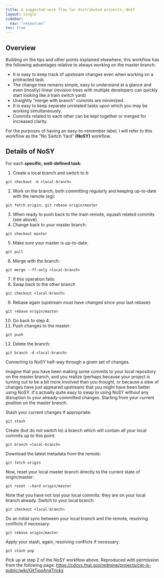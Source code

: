 ```yaml
---
title: A suggested work flow for distributed projects, NoSY
layout: single
sidebar:
  nav: "resources"
toc: true
---
```


## Overview

Building on the tips and other points explained elsewhere, this workflow has the following 
advantages relative to always working on the master branch:

*   It is easy to keep track of upstream changes even when working on a protracted task.
*   The change tree remains simple, easy to understand at a glance and even (mostly) linear (revision trees with multiple developers can quickly start looking like a train switch yard)
*   Unsightly "merge with branch" commits are minimized.
*   It is easy to keep separate unrelated tasks upon which you may be working simultaneously.
*   Commits related to each other can be kept together or merged for increased clarity.

For the purposes of having an easy-to-remember label, I will refer to this workflow as the 
"No Switch Yard" **(NoSY)** workflow.

## Details of NoSY

For each **specific, well-defined task**:

1. Create a local branch and switch to it:
```
git checkout -b <local-branch>
```
2. Work on the branch, both committing regularly and keeping up-to-date with the remote (eg):
```
git fetch origin; git rebase origin/master
```
3. When ready to push back to the main remote, squash related commits (see above).
4. Change back to your master branch:
```
git checkout master
```
5. Make sure your master is up-to-date:
```
git pull
```
6. Merge with the branch:
```
git merge --ff-only <local-branch>
```
7. If this operation fails:
8. Swap back to the other branch
```
git checkout <local-branch>
```
9. Rebase again (upstream must have changed since your last rebase):
```
git rebase origin/master
```
10. Go back to step 4.
11. Push changes to the master:
```
git push
```
12. Delete the branch:
```
git branch -d <local-branch>
```

Converting to NoSY half-way through a given set of changes.

Imagine that you have been making some commits to your local repository on the master branch, and you realize (perhaps because your project is turning out to be a bit more involved than you thought, or because a slew of changes have just appeared upstream) that you might have been better using NoSY. It's actually quite easy to swap to using NoSY without any disruption to your already-committed changes. Starting from your current position on the master branch:

Stash your current changes if appropriate:
```
git stash
```
Create (but do not switch to) a branch which will contain all your local commits up to this point:
```
git branch <local-branch>
```
Download the latest metadata from the remote:
```
git fetch origin
```
Now, reset your local master branch directly to the current state of origin/master:
```
git reset --hard origin/master
```
Note that you have not lost your local commits: they are on your local branch already.
Switch to your local branch:
```
git checkout <local-branch>
```
Do an initial sync between your local branch and the remote, resolving conflicts if necessary:
```
git rebase origin/master
```
Apply your stash, again, resolving conflicts if necessary:
```
git stash pop
```
Pick up at step 2 of the NoSY workflow above.
Reproduced with permission from the following page: https://cdcvs.fnal.gov/redmine/projects/cet-is-public/wiki/GitTipsAndTricks
